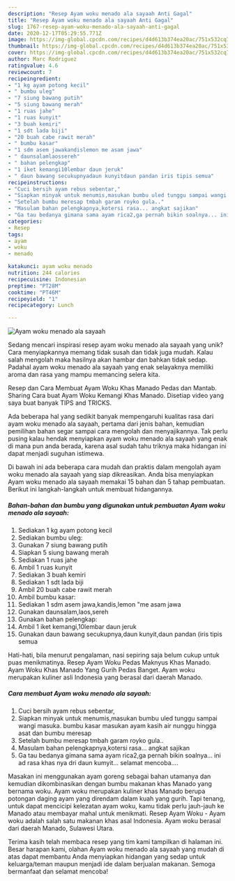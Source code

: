 ```yaml
---
description: "Resep Ayam woku menado ala sayaah Anti Gagal"
title: "Resep Ayam woku menado ala sayaah Anti Gagal"
slug: 1767-resep-ayam-woku-menado-ala-sayaah-anti-gagal
date: 2020-12-17T05:29:55.771Z
image: https://img-global.cpcdn.com/recipes/d4d613b374ea20ac/751x532cq70/ayam-woku-menado-ala-sayaah-foto-resep-utama.jpg
thumbnail: https://img-global.cpcdn.com/recipes/d4d613b374ea20ac/751x532cq70/ayam-woku-menado-ala-sayaah-foto-resep-utama.jpg
cover: https://img-global.cpcdn.com/recipes/d4d613b374ea20ac/751x532cq70/ayam-woku-menado-ala-sayaah-foto-resep-utama.jpg
author: Marc Rodriguez
ratingvalue: 4.6
reviewcount: 7
recipeingredient:
- "1 kg ayam potong kecil"
- " bumbu uleg"
- "7 siung bawang putih"
- "5 siung bawang merah"
- "1 ruas jahe"
- "1 ruas kunyit"
- "3 buah kemiri"
- "1 sdt lada biji"
- "20 buah cabe rawit merah"
- " bumbu kasar"
- "1 sdm asem jawakandislemon me asam jawa"
- " daunsalamlaossereh"
- " bahan pelengkap"
- "1 iket kemangi10lembar daun jeruk"
- " daun bawang secukupnyadaun kunyitdaun pandan iris tipis semua"
recipeinstructions:
- "Cuci bersih ayam rebus sebentar,"
- "Siapkan minyak untuk menumis,masukan bumbu uled tunggu sampai wangi masuka. bumbu kasar masukan ayam kasih air nunggu hingga asat dan bumbu meresap"
- "Setelah bumbu meresap tmbah garam royko gula.."
- "Masulam bahan pelengkapnya,kotersi rasa... angkat sajikan"
- "Ga tau bedanya gimana sama ayam rica2,ga pernah bikin soalnya... ini ad rasa khas nya dri daun kumyit... selamat mencoba...."
categories:
- Resep
tags:
- ayam
- woku
- menado

katakunci: ayam woku menado 
nutrition: 244 calories
recipecuisine: Indonesian
preptime: "PT28M"
cooktime: "PT46M"
recipeyield: "1"
recipecategory: Lunch

---
```



![Ayam woku menado ala sayaah](https://img-global.cpcdn.com/recipes/d4d613b374ea20ac/751x532cq70/ayam-woku-menado-ala-sayaah-foto-resep-utama.jpg)

Sedang mencari inspirasi resep ayam woku menado ala sayaah yang unik? Cara menyiapkannya memang tidak susah dan tidak juga mudah. Kalau salah mengolah maka hasilnya akan hambar dan bahkan tidak sedap. Padahal ayam woku menado ala sayaah yang enak selayaknya memiliki aroma dan rasa yang mampu memancing selera kita.

Resep dan Cara Membuat Ayam Woku Khas Manado Pedas dan Mantab. Sharing Cara buat Ayam Woku Kemangi Khas Manado. Disetiap video yang saya buat banyak TIPS and TRICKS.

Ada beberapa hal yang sedikit banyak mempengaruhi kualitas rasa dari ayam woku menado ala sayaah, pertama dari jenis bahan, kemudian pemilihan bahan segar sampai cara mengolah dan menyajikannya. Tak perlu pusing kalau hendak menyiapkan ayam woku menado ala sayaah yang enak di mana pun anda berada, karena asal sudah tahu triknya maka hidangan ini dapat menjadi suguhan istimewa.


Di bawah ini ada beberapa cara mudah dan praktis dalam mengolah ayam woku menado ala sayaah yang siap dikreasikan. Anda bisa menyiapkan Ayam woku menado ala sayaah memakai 15 bahan dan 5 tahap pembuatan. Berikut ini langkah-langkah untuk membuat hidangannya.

<!--inarticleads1-->

##### Bahan-bahan dan bumbu yang digunakan untuk pembuatan Ayam woku menado ala sayaah:

1. Sediakan 1 kg ayam potong kecil
1. Sediakan  bumbu uleg:
1. Gunakan 7 siung bawang putih
1. Siapkan 5 siung bawang merah
1. Sediakan 1 ruas jahe
1. Ambil 1 ruas kunyit
1. Sediakan 3 buah kemiri
1. Sediakan 1 sdt lada biji
1. Ambil 20 buah cabe rawit merah
1. Ambil  bumbu kasar:
1. Sediakan 1 sdm asem jawa,kandis,lemon &#34;me asam jawa
1. Gunakan  daunsalam,laos,sereh
1. Gunakan  bahan pelengkap:
1. Ambil 1 iket kemangi,10lembar daun jeruk
1. Gunakan  daun bawang secukupnya,daun kunyit,daun pandan (iris tipis semua


Hati-hati, bila menurut pengalaman, nasi sepiring saja belum cukup untuk puas menikmatinya. Resep Ayam Woku Pedas Maknyus Khas Manado. Ayam Woku Khas Manado Yang Gurih Pedas Banget. Ayam woku merupakan kuliner asli Indonesia yang berasal dari daerah Manado. 

<!--inarticleads2-->

##### Cara membuat Ayam woku menado ala sayaah:

1. Cuci bersih ayam rebus sebentar,
1. Siapkan minyak untuk menumis,masukan bumbu uled tunggu sampai wangi masuka. bumbu kasar masukan ayam kasih air nunggu hingga asat dan bumbu meresap
1. Setelah bumbu meresap tmbah garam royko gula..
1. Masulam bahan pelengkapnya,kotersi rasa... angkat sajikan
1. Ga tau bedanya gimana sama ayam rica2,ga pernah bikin soalnya... ini ad rasa khas nya dri daun kumyit... selamat mencoba....


Masakan ini menggunakan ayam goreng sebagai bahan utamanya dan kemudian dikombinasikan dengan bumbu makanan khas Manado yang bernama woku. Ayam woku merupakan kuliner khas Manado berupa potongan daging ayam yang direndam dalam kuah yang gurih. Tapi tenang, untuk dapat mencicipi kelezatan ayam woku, kamu tidak perlu jauh-jauh ke Manado atau membayar mahal untuk menikmati. Resep Ayam Woku - Ayam woku adalah salah satu makanan khas asal Indonesia. Ayam woku berasal dari daerah Manado, Sulawesi Utara. 

Terima kasih telah membaca resep yang tim kami tampilkan di halaman ini. Besar harapan kami, olahan Ayam woku menado ala sayaah yang mudah di atas dapat membantu Anda menyiapkan hidangan yang sedap untuk keluarga/teman maupun menjadi ide dalam berjualan makanan. Semoga bermanfaat dan selamat mencoba!
